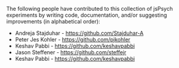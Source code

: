 The following people have contributed to this collection of jsPsych experiments by writing code, documentation, and/or suggesting improvements (in alphabetical order):

* Andreja Stajduhar - https://github.com/Stajduhar-A
* Peter Jes Kohler - https://github.com/pjkohler 
* Keshav Pabbi - https://github.com/keshavpabbi
* Jason Steffener - https://github.com/steffejr
* Keshav Pabbi - https://github.com/keshavpabbi

